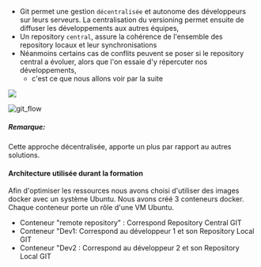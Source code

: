 - Git permet une gestion `décentralisée` et autonome des développeurs sur leurs serveurs. La centralisation du versioning permet ensuite de diffuser les développements aux autres équipes,
- Un repository `central`, assure la cohérence de l'ensemble des repository locaux et leur synchronisations  
- Néanmoins certains cas de conflits peuvent se poser si le repository central a évoluer, alors que l'on essaie d'y répercuter nos développements, 
  * c'est ce que nous allons voir par la suite
  
<img src="https://education-yh.s3-us-west-2.amazonaws.com/screenshots/vault-agent-auto-auth.png">

![git_flow](/devopsteam/scenarios/git_formation_part10/assets/n_git-flow.png)

##### *Remarque:*
Cette approche décentralisée, apporte un plus par rapport au autres solutions.


#### Architecture utilisée durant la formation
Afin d'optimiser les ressources nous avons choisi d'utiliser des images docker avec un système Ubuntu. 
Nous avons créé 3 conteneurs docker. Chaque conteneur porte un rôle d'une VM Ubuntu.

- Conteneur "remote repository" : Correspond Repository Central GIT
- Conteneur "Dev1: Correspond au développeur 1 et son Repository Local GIT
- Conteneur "Dev2 : Correspond au développeur 2 et son Repository Local GIT


